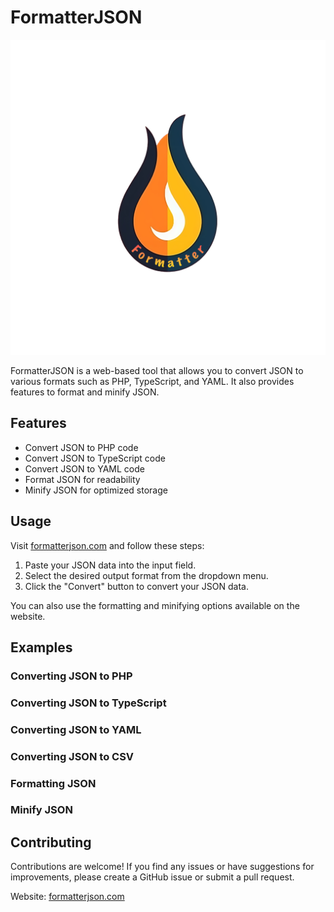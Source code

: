 # FormatterJSON

[![FormatterJSON](public/formatter-json-logo.png)](https://formatterjson.com)

FormatterJSON is a web-based tool that allows you to convert JSON to various formats such as PHP, TypeScript, and YAML. It also provides features to format and minify JSON.

## Features

- Convert JSON to PHP code
- Convert JSON to TypeScript code
- Convert JSON to YAML code
- Format JSON for readability
- Minify JSON for optimized storage

## Usage

Visit [formatterjson.com](https://formatterjson.com) and follow these steps:

1. Paste your JSON data into the input field.
2. Select the desired output format from the dropdown menu.
3. Click the "Convert" button to convert your JSON data.

You can also use the formatting and minifying options available on the website.

## Examples

### Converting JSON to PHP

### Converting JSON to TypeScript

### Converting JSON to YAML

### Converting JSON to CSV

### Formatting JSON

### Minify JSON

## Contributing

Contributions are welcome! If you find any issues or have suggestions for improvements, please create a GitHub issue or submit a pull request.

Website: [formatterjson.com](formatterjson.com)


